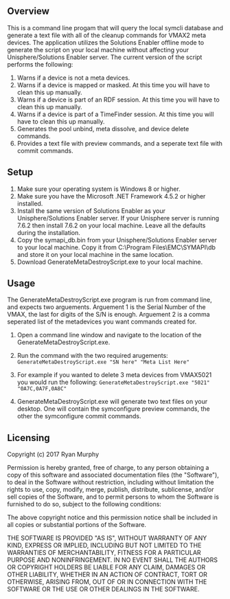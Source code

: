 ﻿## Overview
This is a command line progam that will query the local symcli database and generate a text file with all of the cleanup commands for VMAX2 meta devices. The application utilizes the Solutions Enabler offline mode to generate the script on your local machine without affecting your Unisphere/Solutions Enabler server. The current version of the script performs the following:

1. Warns if a device is not a meta devices.
2. Warns if a device is mapped or masked. At this time you will have to clean this up manually.
3. Warns if a device is part of an RDF session. At this time you will have to clean this up manually.
4. Warns if a device is part of a TimeFinder session. At this time you will have to clean this up manually.
5. Generates the pool unbind, meta dissolve, and device delete commands.
6. Provides a text file with preview commands, and a seperate text file with commit commands.


## Setup

1. Make sure your operating system is Windows 8 or higher.
2. Make sure you have the Microsoft .NET Framework 4.5.2 or higher installed.
3. Install the same version of Solutions Enabler as your Unisphere/Solutions Enabler server. If your Unisphere server is running 7.6.2 then install 7.6.2 on your local machine. Leave all the defaults during the installation.
4. Copy the symapi_db.bin from your Unisphere/Solutions Enabler server to your local machine. Copy it from C:\Program Files\EMC\SYMAPI\db and store it on your local machine in the same location.
5. Download GenerateMetaDestroyScript.exe to your local machine.


## Usage
The GenerateMetaDestroyScript.exe program is run from command line, and expects two arguements. Arguement 1 is the Serial Number of the VMAX, the last for digits of the S/N is enough. Arguement 2 is a comma seperated list of the metadevices you want commands created for.

1. Open a command line window and navigate to the location of the  GenerateMetaDestroyScript.exe.

2. Run the command with the two required arugements: ```GenerateMetaDestroyScript.exe "SN here" "Meta List Here"```

3. For example if you wanted to delete 3 meta devices from VMAX5021 you would run the following: ```GenerateMetaDestroyScript.exe "5021" "0A7C,0A7F,0A8C"```

3. GenerateMetaDestroyScript.exe will generate two text files on your desktop. One will contain the symconfigure preview commands, the other the symconfigure commit commands.


## Licensing
Copyright (c) 2017 Ryan Murphy

Permission is hereby granted, free of charge, to any person obtaining a copy of this software and associated documentation files (the "Software"), to deal in the Software without restriction, including without limitation the rights to use, copy, modify, merge, publish, distribute, sublicense, and/or sell copies of the Software, and to permit persons to whom the Software is furnished to do so, subject to the following conditions:

The above copyright notice and this permission notice shall be included in all copies or substantial portions of the Software.

THE SOFTWARE IS PROVIDED "AS IS", WITHOUT WARRANTY OF ANY KIND, EXPRESS OR IMPLIED, INCLUDING BUT NOT LIMITED TO THE WARRANTIES OF MERCHANTABILITY, FITNESS FOR A PARTICULAR PURPOSE AND NONINFRINGEMENT. IN NO EVENT SHALL THE AUTHORS OR COPYRIGHT HOLDERS BE LIABLE FOR ANY CLAIM, DAMAGES OR OTHER LIABILITY, WHETHER IN AN ACTION OF CONTRACT, TORT OR OTHERWISE, ARISING FROM, OUT OF OR IN CONNECTION WITH THE SOFTWARE OR THE USE OR OTHER DEALINGS IN THE SOFTWARE.
